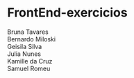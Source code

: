 # FrontEnd-exercicios

Bruna Tavares  
Bernardo Miloski  
Geisila Silva   
Julia Nunes   
Kamille da Cruz   
Samuel Romeu   
